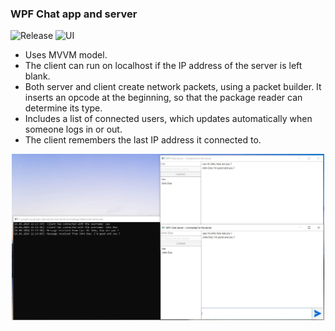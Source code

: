 ### WPF Chat app and server
![Release](https://img.shields.io/badge/release-stable-blue)
![UI](https://img.shields.io/badge/UI-WPF-blueviolet)

- Uses MVVM model.
- The client can run on localhost if the IP address of the server is left blank. 
- Both server and client create network packets, using a packet builder. It inserts an opcode at the beginning, so that the package reader can determine its type. 
- Includes a list of connected users, which updates automatically when someone logs in or out.
- The client remembers the last IP address it connected to.

<p align="center">
<img src="https://raw.githubusercontent.com/laurentbarraud/wpf-chat-server/master/WPF-chat-server-main-window-screenshot.jpg" width="500" alt="screenshot of chat server app" >
</p>
